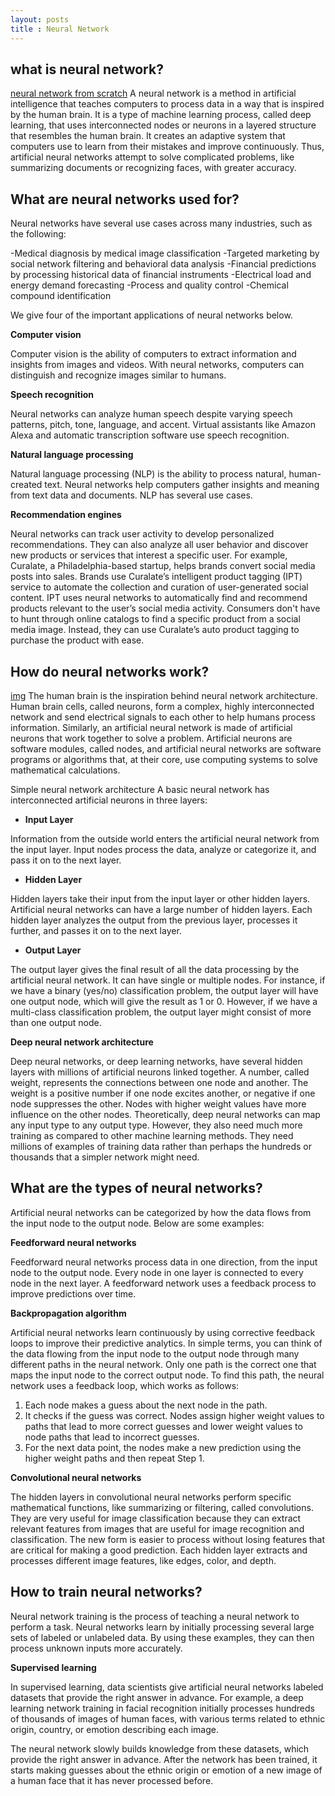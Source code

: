 ```yaml
---
layout: posts
title : Neural Network
---
```


## what is neural network?
[neural network from scratch](https://youtu.be/kft1AJ9WVDk)
 A neural network is a method in artificial intelligence that teaches computers to process data in a way that is inspired by the human brain. It is a type of machine learning process, called deep learning, that uses interconnected nodes or neurons in a layered structure that resembles the human brain. It creates an adaptive system that computers use to learn from their mistakes and improve continuously. Thus, artificial neural networks attempt to solve complicated problems, like summarizing documents or recognizing faces, with greater accuracy.

## What are neural networks used for?
Neural networks have several use cases across many industries, such as the following:

-Medical diagnosis by medical image classification
-Targeted marketing by social network filtering and behavioral data analysis
-Financial predictions by processing historical data of financial instruments
-Electrical load and energy demand forecasting
-Process and quality control
-Chemical compound identification

We give four of the important applications of neural networks below.

**Computer vision**

Computer vision is the ability of computers to extract information and insights from images and videos. With neural networks, computers can distinguish and recognize images similar to humans.

**Speech recognition**

Neural networks can analyze human speech despite varying speech patterns, pitch, tone, language, and accent. Virtual assistants like Amazon Alexa and automatic transcription software use speech recognition.

**Natural language processing**

Natural language processing (NLP) is the ability to process natural, human-created text. Neural networks help computers gather insights and meaning from text data and documents. NLP has several use cases.

**Recommendation engines**

Neural networks can track user activity to develop personalized recommendations. They can also analyze all user behavior and discover new products or services that interest a specific user. For example, Curalate, a Philadelphia-based startup, helps brands convert social media posts into sales. Brands use Curalate’s intelligent product tagging (IPT) service to automate the collection and curation of user-generated social content. IPT uses neural networks to automatically find and recommend products relevant to the user’s social media activity. Consumers don't have to hunt through online catalogs to find a specific product from a social media image. Instead, they can use Curalate’s auto product tagging to purchase the product with ease.

## How do neural networks work?
[img](/assets/image/download.png)
The human brain is the inspiration behind neural network architecture. Human brain cells, called neurons, form a complex, highly interconnected network and send electrical signals to each other to help humans process information. Similarly, an artificial neural network is made of artificial neurons that work together to solve a problem. Artificial neurons are software modules, called nodes, and artificial neural networks are software programs or algorithms that, at their core, use computing systems to solve mathematical calculations.

Simple neural network architecture
A basic neural network has interconnected artificial neurons in three layers:

- **Input Layer**

Information from the outside world enters the artificial neural network from the input layer. Input nodes process the data, analyze or categorize it, and pass it on to the next layer.

- **Hidden Layer**

Hidden layers take their input from the input layer or other hidden layers. Artificial neural networks can have a large number of hidden layers. Each hidden layer analyzes the output from the previous layer, processes it further, and passes it on to the next layer.

- **Output Layer**

The output layer gives the final result of all the data processing by the artificial neural network. It can have single or multiple nodes. For instance, if we have a binary (yes/no) classification problem, the output layer will have one output node, which will give the result as 1 or 0. However, if we have a multi-class classification problem, the output layer might consist of more than one output node.

**Deep neural network architecture**

Deep neural networks, or deep learning networks, have several hidden layers with millions of artificial neurons linked together. A number, called weight, represents the connections between one node and another. The weight is a positive number if one node excites another, or negative if one node suppresses the other. Nodes with higher weight values have more influence on the other nodes.
Theoretically, deep neural networks can map any input type to any output type. However, they also need much more training as compared to other machine learning methods. They need millions of examples of training data rather than perhaps the hundreds or thousands that a simpler network might need.

## What are the types of neural networks?
Artificial neural networks can be categorized by how the data flows from the input node to the output node. Below are some examples:

**Feedforward neural networks**

Feedforward neural networks process data in one direction, from the input node to the output node. Every node in one layer is connected to every node in the next layer. A feedforward network uses a feedback process to improve predictions over time.

**Backpropagation algorithm**

Artificial neural networks learn continuously by using corrective feedback loops to improve their predictive analytics. In simple terms, you can think of the data flowing from the input node to the output node through many different paths in the neural network. Only one path is the correct one that maps the input node to the correct output node. To find this path, the neural network uses a feedback loop, which works as follows:

1. Each node makes a guess about the next node in the path.
2. It checks if the guess was correct. Nodes assign higher weight values to paths that lead to more correct guesses and lower weight values to node paths that lead to incorrect guesses.
3. For the next data point, the nodes make a new prediction using the higher weight paths and then repeat Step 1.

**Convolutional neural networks**

The hidden layers in convolutional neural networks perform specific mathematical functions, like summarizing or filtering, called convolutions. They are very useful for image classification because they can extract relevant features from images that are useful for image recognition and classification. The new form is easier to process without losing features that are critical for making a good prediction. Each hidden layer extracts and processes different image features, like edges, color, and depth.

## How to train neural networks?
Neural network training is the process of teaching a neural network to perform a task. Neural networks learn by initially processing several large sets of labeled or unlabeled data. By using these examples, they can then process unknown inputs more accurately.

**Supervised learning**

In supervised learning, data scientists give artificial neural networks labeled datasets that provide the right answer in advance. For example, a deep learning network training in facial recognition initially processes hundreds of thousands of images of human faces, with various terms related to ethnic origin, country, or emotion describing each image.

The neural network slowly builds knowledge from these datasets, which provide the right answer in advance. After the network has been trained, it starts making guesses about the ethnic origin or emotion of a new image of a human face that it has never processed before.

